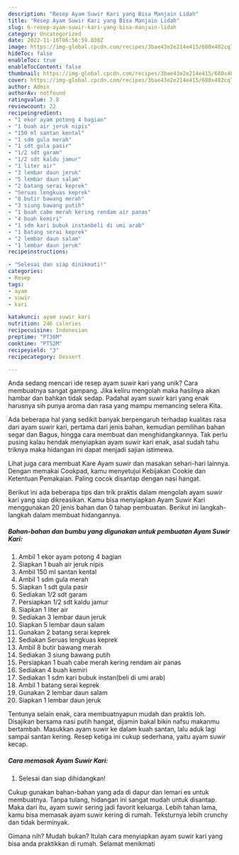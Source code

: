 ```yaml
---
description: "Resep Ayam Suwir Kari yang Bisa Manjain Lidah"
title: "Resep Ayam Suwir Kari yang Bisa Manjain Lidah"
slug: 6-resep-ayam-suwir-kari-yang-bisa-manjain-lidah
category: Uncategorized
date: 2022-11-16T06:56:59.838Z
image: https://img-global.cpcdn.com/recipes/3bae43e2e214e415/680x482cq70/ayam-suwir-kari-foto-resep-utama.jpg
hideToc: false
enableToc: true
enableTocContent: false
thumbnail: https://img-global.cpcdn.com/recipes/3bae43e2e214e415/680x482cq70/ayam-suwir-kari-foto-resep-utama.jpg
cover: https://img-global.cpcdn.com/recipes/3bae43e2e214e415/680x482cq70/ayam-suwir-kari-foto-resep-utama.jpg
author: Admin
authorAv: notfound
ratingvalue: 3.8
reviewcount: 22
recipeingredient:
- "1 ekor ayam potong 4 bagian"
- "1 buah air jeruk nipis"
- "150 ml santan kental"
- "1 sdm gula merah"
- "1 sdt gula pasir"
- "1/2 sdt garam"
- "1/2 sdt kaldu jamur"
- "1 liter air"
- "3 lembar daun jeruk"
- "5 lembar daun salam"
- "2 batang serai keprek"
- "Seruas lengkuas keprek"
- "8 butir bawang merah"
- "3 siung bawang putih"
- "1 buah cabe merah kering rendam air panas"
- "4 buah kemiri"
- "1 sdm kari bubuk instanbeli di umi arab"
- "1 batang serai keprek"
- "2 lembar daun salam"
- "1 lembar daun jeruk"
recipeinstructions:

- "Selesai dan siap dinikmati!"
categories:
- Resep
tags:
- ayam
- suwir
- kari

katakunci: ayam suwir kari 
nutrition: 246 calories
recipecuisine: Indonesian
preptime: "PT36M"
cooktime: "PT52M"
recipeyield: "3"
recipecategory: Dessert

---
```





Anda sedang mencari ide resep ayam suwir kari yang unik? Cara membuatnya sangat gampang. Jika keliru mengolah maka hasilnya akan hambar dan bahkan tidak sedap. Padahal ayam suwir kari yang enak harusnya sih punya aroma dan rasa yang mampu memancing selera Kita.





Ada beberapa hal yang sedikit banyak berpengaruh terhadap kualitas rasa dari ayam suwir kari, pertama dari jenis bahan, kemudian pemilihan bahan segar dan Bagus, hingga cara membuat dan menghidangkannya. Tak perlu pusing kalau hendak menyiapkan ayam suwir kari enak,      asal sudah tahu triknya maka hidangan ini dapat menjadi sajian istimewa.














Lihat juga cara membuat Kare Ayam suwir dan masakan sehari-hari lainnya. Dengan memakai Cookpad, kamu menyetujui Kebijakan Cookie dan Ketentuan Pemakaian. Paling cocok disantap dengan nasi hangat.






Berikut ini ada beberapa tips dan trik praktis dalam mengolah ayam suwir kari yang siap dikreasikan. Kamu bisa menyiapkan Ayam Suwir Kari menggunakan 20 jenis bahan dan 0 tahap pembuatan. Berikut ini langkah-langkah dalam membuat hidangannya.

<!--inarticleads1-->

##### Bahan-bahan dan bumbu yang digunakan untuk pembuatan Ayam Suwir Kari:

1. Ambil 1 ekor ayam potong 4 bagian
1. Siapkan 1 buah air jeruk nipis
1. Ambil 150 ml santan kental
1. Ambil 1 sdm gula merah
1. Siapkan 1 sdt gula pasir
1. Sediakan 1/2 sdt garam
1. Persiapkan 1/2 sdt kaldu jamur
1. Siapkan 1 liter air
1. Sediakan 3 lembar daun jeruk
1. Siapkan 5 lembar daun salam
1. Gunakan 2 batang serai keprek
1. Sediakan Seruas lengkuas keprek
1. Ambil 8 butir bawang merah
1. Sediakan 3 siung bawang putih
1. Persiapkan 1 buah cabe merah kering rendam air panas
1. Sediakan 4 buah kemiri
1. Sediakan 1 sdm kari bubuk instan(beli di umi arab)
1. Ambil 1 batang serai keprek
1. Gunakan 2 lembar daun salam
1. Siapkan 1 lembar daun jeruk


Tentunya selain enak, cara membuatnyapun mudah dan praktis loh. Disajikan bersama nasi putih hangat, dijamin bakal bikin nafsu makanmu bertambah. Masukkan ayam suwir ke dalam kuah santan, lalu aduk lagi sampai santan kering. Resep ketiga ini cukup sederhana, yaitu ayam suwir kecap. 

<!--inarticleads2-->

##### Cara memasak Ayam Suwir Kari:


1. Selesai dan siap dihidangkan!

Cukup gunakan bahan-bahan yang ada di dapur dan lemari es untuk membuatnya. Tanpa tulang, hidangan ini sangat mudah untuk disantap. Maka dari itu, ayam suwir sering jadi favorit keluarga. Lebih tahan lama, kamu bisa memasak ayam suwir kering di rumah. Teksturnya lebih crunchy dan tidak berminyak. 

Gimana nih? Mudah bukan? Itulah cara menyiapkan ayam suwir kari yang bisa anda praktikkan di rumah. Selamat menikmati
